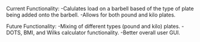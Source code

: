 Current Functionality:
  -Calulates load on a barbell based of the type of plate being added onto the barbell.
  -Allows for both pound and kilo plates.

Future Functionality:
  -Mixing of different types (pound and kilo) plates.
  -DOTS, BMI, and Wilks calculator functionality.
  -Better overall user GUI.
